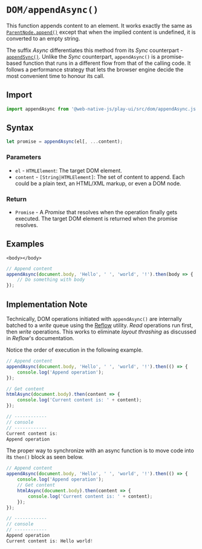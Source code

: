 # `DOM/appendAsync()`

This function appends content to an element. It works exactly the same as [`ParentNode.append()`](https://developer.mozilla.org/en-US/docs/Web/API/ParentNode/append) except that when the implied content is undefined, it is converted to an empty string.

The suffix _Async_ differentiates this method from its _Sync_ counterpart - [`appendSync()`](/play-ui/api/dom/appendsync.md). Unlike the _Sync_ counterpart, `appendAsync()` is a promise-based function that runs in a different flow from that of the calling code. It follows a performance strategy that lets the browser engine decide the most convenient time to honour its call.

## Import

```javascript
import appendAsync from '@web-native-js/play-ui/src/dom/appendAsync.js';
```

## Syntax

```javascript
let promise = appendAsync(el[, ...content);
```

### Parameters

* `el` - `HTMLElement`: The target DOM element.
* `content` - `[String|HTMLElement]`: The set of content to append. Each could be a plain text, an HTML/XML markup, or even a DOM node.

### Return

* `Promise` - A _Promise_ that resolves when the operation finally gets executed. The target DOM element is returned when the promise resolves.

## Examples

```markup
<body></body>
```

```javascript
// Append content
appendAsync(document.body, 'Hello', ' ', 'world', '!').then(body => {
    // Do something with body
});
```

## Implementation Note

Technically, DOM operations initiated with `appendAsync()` are internally batched to a _write_ queue using the [Reflow](/play-ui/api/reflow.md) utility. _Read_ operations run first, then _write_ operations. This works to eliminate _layout thrashing_ as discussed in _Reflow_'s documentation.

Notice the order of execution in the following example.

```javascript
// Append content
appendAsync(document.body, 'Hello', ' ', 'world', '!').then(() => {
    console.log('Append operation');
});

// Get content
htmlAsync(document.body).then(content => {
    console.log('Current content is: ' + content);
});

// ------------
// console
// ------------
Current content is: 
Append operation
```

The proper way to synchronize with an async function is to move code into its `then()` block as seen below.

```javascript
// Append content
appendAsync(document.body, 'Hello', ' ', 'world', '!').then(() => {
    console.log('Append operation');
    // Get content
    htmlAsync(document.body).then(content => {
        console.log('Current content is: ' + content);
    });
});

// ------------
// console
// ------------
Append operation
Current content is: Hello world!
```

